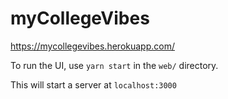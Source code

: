 # myCollegeVibes

https://mycollegevibes.herokuapp.com/

To run the UI, use `yarn start` in the `web/` directory.

This will start a server at `localhost:3000`
